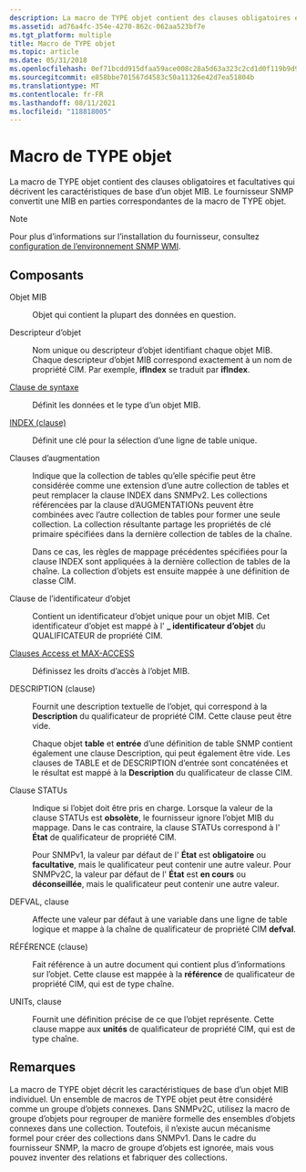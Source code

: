 ```yaml
---
description: La macro de TYPE objet contient des clauses obligatoires et facultatives qui décrivent les caractéristiques de base d’un objet MIB. Le fournisseur SNMP convertit une MIB en parties correspondantes de la macro de TYPE objet.
ms.assetid: ad76a4fc-354e-4270-862c-062aa523bf7e
ms.tgt_platform: multiple
title: Macro de TYPE objet
ms.topic: article
ms.date: 05/31/2018
ms.openlocfilehash: 0ef71bcdd915dfaa59ace008c28a5d63a323c2cd1d0f119b9d91e5a0720e192e
ms.sourcegitcommit: e858bbe701567d4583c50a11326e42d7ea51804b
ms.translationtype: MT
ms.contentlocale: fr-FR
ms.lasthandoff: 08/11/2021
ms.locfileid: "118818005"
---
```

# <a name="object-type-macro"></a>Macro de TYPE objet

La macro de TYPE objet contient des clauses obligatoires et facultatives qui décrivent les caractéristiques de base d’un objet MIB. Le fournisseur SNMP convertit une MIB en parties correspondantes de la macro de TYPE objet.

> [!Note]  
> Pour plus d’informations sur l’installation du fournisseur, consultez [configuration de l’environnement SNMP WMI](setting-up-the-wmi-snmp-environment.md).

 

## <a name="components"></a>Composants

<dl> <dt>

<span id="MIB_object"></span><span id="mib_object"></span><span id="MIB_OBJECT"></span>Objet MIB
</dt> <dd>

Objet qui contient la plupart des données en question.

</dd> <dt>

<span id="Object_descriptor"></span><span id="object_descriptor"></span><span id="OBJECT_DESCRIPTOR"></span>Descripteur d’objet
</dt> <dd>

Nom unique ou descripteur d’objet identifiant chaque objet MIB. Chaque descripteur d’objet MIB correspond exactement à un nom de propriété CIM. Par exemple, **ifIndex** se traduit par **ifIndex**.

</dd> <dt>

<span id="SYNTAX_Clause"></span><span id="syntax_clause"></span><span id="SYNTAX_CLAUSE"></span>[Clause de syntaxe](syntax-clause.md)
</dt> <dd>

Définit les données et le type d’un objet MIB.

</dd> <dt>

<span id="INDEX_clause"></span><span id="index_clause"></span><span id="INDEX_CLAUSE"></span>[INDEX (clause)](index-clause.md)
</dt> <dd>

Définit une clé pour la sélection d’une ligne de table unique.

</dd> <dt>

<span id="AUGMENTS_clause"></span><span id="augments_clause"></span><span id="AUGMENTS_CLAUSE"></span>Clauses d’augmentation
</dt> <dd>

Indique que la collection de tables qu’elle spécifie peut être considérée comme une extension d’une autre collection de tables et peut remplacer la clause INDEX dans SNMPv2. Les collections référencées par la clause d’AUGMENTATIONs peuvent être combinées avec l’autre collection de tables pour former une seule collection. La collection résultante partage les propriétés de clé primaire spécifiées dans la dernière collection de tables de la chaîne.

Dans ce cas, les règles de mappage précédentes spécifiées pour la clause INDEX sont appliquées à la dernière collection de tables de la chaîne. La collection d’objets est ensuite mappée à une définition de classe CIM.

</dd> <dt>

<span id="OBJECT-IDENTIFIER_clause"></span><span id="object-identifier_clause"></span><span id="OBJECT-IDENTIFIER_CLAUSE"></span>Clause de l’identificateur d’objet
</dt> <dd>

Contient un identificateur d’objet unique pour un objet MIB. Cet identificateur d’objet est mappé à l' **\_ identificateur d’objet** du QUALIFICATEUR de propriété CIM.

</dd> <dt>

<span id="ACCESS_and_MAX-ACCESS_Clauses"></span><span id="access_and_max-access_clauses"></span><span id="ACCESS_AND_MAX-ACCESS_CLAUSES"></span>[Clauses Access et MAX-ACCESS](access-and-max-access-clauses.md)
</dt> <dd>

Définissez les droits d’accès à l’objet MIB.

</dd> <dt>

<span id="DESCRIPTION_clause"></span><span id="description_clause"></span><span id="DESCRIPTION_CLAUSE"></span>DESCRIPTION (clause)
</dt> <dd>

Fournit une description textuelle de l’objet, qui correspond à la **Description** du qualificateur de propriété CIM. Cette clause peut être vide.

Chaque objet **table** et **entrée** d’une définition de table SNMP contient également une clause Description, qui peut également être vide. Les clauses de TABLE et de DESCRIPTION d’entrée sont concaténées et le résultat est mappé à la **Description** du qualificateur de classe CIM.

</dd> <dt>

<span id="STATUS_clause"></span><span id="status_clause"></span><span id="STATUS_CLAUSE"></span>Clause STATUs
</dt> <dd>

Indique si l’objet doit être pris en charge. Lorsque la valeur de la clause STATUs est **obsolète**, le fournisseur ignore l’objet MIB du mappage. Dans le cas contraire, la clause STATUs correspond à l' **État** de qualificateur de propriété CIM.

Pour SNMPv1, la valeur par défaut de l' **État** est **obligatoire** ou **facultative**, mais le qualificateur peut contenir une autre valeur. Pour SNMPv2C, la valeur par défaut de l' **État** est **en cours** ou **déconseillée**, mais le qualificateur peut contenir une autre valeur.

</dd> <dt>

<span id="DEFVAL_clause"></span><span id="defval_clause"></span><span id="DEFVAL_CLAUSE"></span>DEFVAL, clause
</dt> <dd>

Affecte une valeur par défaut à une variable dans une ligne de table logique et mappe à la chaîne de qualificateur de propriété CIM **defval**.

</dd> <dt>

<span id="REFERENCE_clause"></span><span id="reference_clause"></span><span id="REFERENCE_CLAUSE"></span>RÉFÉRENCE (clause)
</dt> <dd>

Fait référence à un autre document qui contient plus d’informations sur l’objet. Cette clause est mappée à la **référence** de qualificateur de propriété CIM, qui est de type chaîne.

</dd> <dt>

<span id="UNITS_clause"></span><span id="units_clause"></span><span id="UNITS_CLAUSE"></span>UNITs, clause
</dt> <dd>

Fournit une définition précise de ce que l’objet représente. Cette clause mappe aux **unités** de qualificateur de propriété CIM, qui est de type chaîne.

</dd> </dl>

## <a name="remarks"></a>Remarques

La macro de TYPE objet décrit les caractéristiques de base d’un objet MIB individuel. Un ensemble de macros de TYPE objet peut être considéré comme un groupe d’objets connexes. Dans SNMPv2C, utilisez la macro de groupe d’objets pour regrouper de manière formelle des ensembles d’objets connexes dans une collection. Toutefois, il n’existe aucun mécanisme formel pour créer des collections dans SNMPv1. Dans le cadre du fournisseur SNMP, la macro de groupe d’objets est ignorée, mais vous pouvez inventer des relations et fabriquer des collections.

 

 



